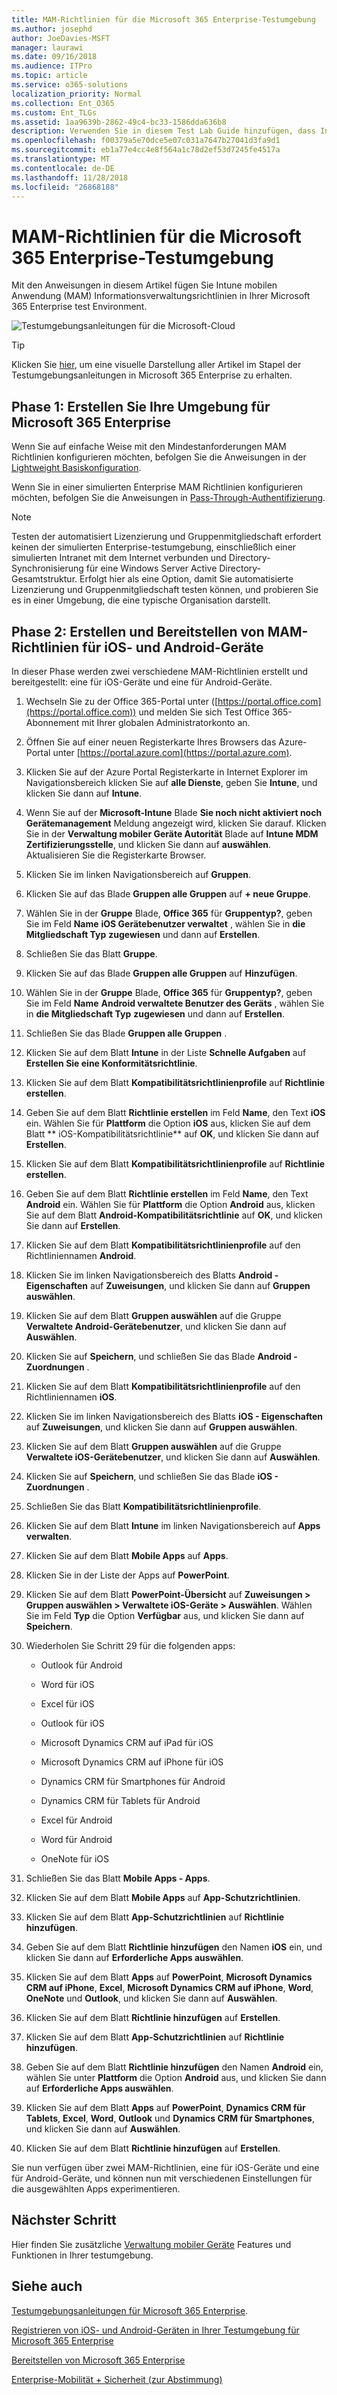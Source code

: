 ```yaml
---
title: MAM-Richtlinien für die Microsoft 365 Enterprise-Testumgebung
ms.author: josephd
author: JoeDavies-MSFT
manager: laurawi
ms.date: 09/16/2018
ms.audience: ITPro
ms.topic: article
ms.service: o365-solutions
localization_priority: Normal
ms.collection: Ent_O365
ms.custom: Ent_TLGs
ms.assetid: 1aa9639b-2862-49c4-bc33-1586dda636b8
description: Verwenden Sie in diesem Test Lab Guide hinzufügen, dass Intune mobilen Anwendung (MAM) Informationsverwaltungsrichtlinien in Ihrer Microsoft 365 Enterprise test Environment.
ms.openlocfilehash: f00379a5e70dce5e07c031a7647b27041d3fa9d1
ms.sourcegitcommit: eb1a77e4cc4e8f564a1c78d2ef53d7245fe4517a
ms.translationtype: MT
ms.contentlocale: de-DE
ms.lasthandoff: 11/28/2018
ms.locfileid: "26868188"
---
```

# <a name="mam-policies-for-your-microsoft-365-enterprise-test-environment"></a>MAM-Richtlinien für die Microsoft 365 Enterprise-Testumgebung

Mit den Anweisungen in diesem Artikel fügen Sie Intune mobilen Anwendung (MAM) Informationsverwaltungsrichtlinien in Ihrer Microsoft 365 Enterprise test Environment.

![Testumgebungsanleitungen für die Microsoft-Cloud](media/m365-enterprise-test-lab-guides/cloud-tlg-icon.png)

> [!TIP]
> Klicken Sie [hier](https://aka.ms/m365etlgstack), um eine visuelle Darstellung aller Artikel im Stapel der Testumgebungsanleitungen in Microsoft 365 Enterprise zu erhalten.

## <a name="phase-1-build-out-your-microsoft-365-enterprise-test-environment"></a>Phase 1: Erstellen Sie Ihre Umgebung für Microsoft 365 Enterprise

Wenn Sie auf einfache Weise mit den Mindestanforderungen MAM Richtlinien konfigurieren möchten, befolgen Sie die Anweisungen in der [Lightweight Basiskonfiguration](lightweight-base-configuration-microsoft-365-enterprise.md).
  
Wenn Sie in einer simulierten Enterprise MAM Richtlinien konfigurieren möchten, befolgen Sie die Anweisungen in [Pass-Through-Authentifizierung](pass-through-auth-m365-ent-test-environment.md).
  
> [!NOTE]
> Testen der automatisiert Lizenzierung und Gruppenmitgliedschaft erfordert keinen der simulierten Enterprise-testumgebung, einschließlich einer simulierten Intranet mit dem Internet verbunden und Directory-Synchronisierung für eine Windows Server Active Directory-Gesamtstruktur. Erfolgt hier als eine Option, damit Sie automatisierte Lizenzierung und Gruppenmitgliedschaft testen können, und probieren Sie es in einer Umgebung, die eine typische Organisation darstellt. 
>  

## <a name="phase-2-create-and-deploy-mam-policies-for-ios-and-android-devices"></a>Phase 2: Erstellen und Bereitstellen von MAM-Richtlinien für iOS- und Android-Geräte

In dieser Phase werden zwei verschiedene MAM-Richtlinien erstellt und bereitgestellt: eine für iOS-Geräte und eine für Android-Geräte.
  
1. Wechseln Sie zu der Office 365-Portal unter ([https://portal.office.com](https://portal.office.com)) und melden Sie sich Test Office 365-Abonnement mit Ihrer globalen Administratorkonto an.
    
2. Öffnen Sie auf einer neuen Registerkarte Ihres Browsers das Azure-Portal unter [https://portal.azure.com](https://portal.azure.com).

3. Klicken Sie auf der Azure Portal Registerkarte in Internet Explorer im Navigationsbereich klicken Sie auf **alle Dienste**, geben Sie **Intune**, und klicken Sie dann auf **Intune**.
    
4. Wenn Sie auf der **Microsoft-Intune** Blade **Sie noch nicht aktiviert noch Gerätemanagement** Meldung angezeigt wird, klicken Sie darauf. Klicken Sie in der **Verwaltung mobiler Geräte Autorität** Blade auf **Intune MDM Zertifizierungsstelle**, und klicken Sie dann auf **auswählen**. Aktualisieren Sie die Registerkarte Browser.
    
5. Klicken Sie im linken Navigationsbereich auf **Gruppen**.
    
6. Klicken Sie auf das Blade **Gruppen alle Gruppen** auf **+ neue Gruppe**.
    
7. Wählen Sie in der **Gruppe** Blade, **Office 365** für **Gruppentyp?**, geben Sie im Feld **Name** **iOS Gerätebenutzer verwaltet** , wählen Sie in **die Mitgliedschaft Typ** **zugewiesen** und dann auf **Erstellen**. 
    
8. Schließen Sie das Blatt **Gruppe**.
    
9. Klicken Sie auf das Blade **Gruppen alle Gruppen** auf **Hinzufügen**.
    
10. Wählen Sie in der **Gruppe** Blade, **Office 365** für **Gruppentyp?**, geben Sie im Feld **Name** **Android verwaltete Benutzer des Geräts** , wählen Sie in **die Mitgliedschaft Typ** **zugewiesen** und dann auf **Erstellen**.
    
11. Schließen Sie das Blade **Gruppen alle Gruppen** .
    
12. Klicken Sie auf dem Blatt **Intune** in der Liste **Schnelle Aufgaben** auf **Erstellen Sie eine Konformitätsrichtlinie**.
    
13. Klicken Sie auf dem Blatt **Kompatibilitätsrichtlinienprofile** auf **Richtlinie erstellen**.
    
14. Geben Sie auf dem Blatt **Richtlinie erstellen** im Feld **Name**, den Text **iOS** ein. Wählen Sie für **Plattform** die Option **iOS** aus, klicken Sie auf dem Blatt ** 	iOS-Kompatibilitätsrichtlinie** auf **OK**, und klicken Sie dann auf **Erstellen**.
    
15. Klicken Sie auf dem Blatt **Kompatibilitätsrichtlinienprofile** auf **Richtlinie erstellen**.
    
16. Geben Sie auf dem Blatt **Richtlinie erstellen** im Feld **Name**, den Text **Android** ein. Wählen Sie für **Plattform** die Option **Android** aus, klicken Sie auf dem Blatt **Android-Kompatibilitätsrichtlinie** auf **OK**, und klicken Sie dann auf **Erstellen**.
    
17. Klicken Sie auf dem Blatt **Kompatibilitätsrichtlinienprofile** auf den Richtliniennamen **Android**.
    
18. Klicken Sie im linken Navigationsbereich des Blatts **Android - Eigenschaften** auf **Zuweisungen**, und klicken Sie dann auf **Gruppen auswählen**.
    
19. Klicken Sie auf dem Blatt **Gruppen auswählen** auf die Gruppe **Verwaltete Android-Gerätebenutzer**, und klicken Sie dann auf **Auswählen**.
    
20. Klicken Sie auf **Speichern**, und schließen Sie das Blade **Android - Zuordnungen** .
    
21. Klicken Sie auf dem Blatt **Kompatibilitätsrichtlinienprofile** auf den Richtliniennamen **iOS**.
    
22. Klicken Sie im linken Navigationsbereich des Blatts **iOS - Eigenschaften** auf **Zuweisungen**, und klicken Sie dann auf **Gruppen auswählen**.
    
23. Klicken Sie auf dem Blatt **Gruppen auswählen** auf die Gruppe **Verwaltete iOS-Gerätebenutzer**, und klicken Sie dann auf **Auswählen**.
    
24. Klicken Sie auf **Speichern**, und schließen Sie das Blade **iOS - Zuordnungen** .
    
25. Schließen Sie das Blatt **Kompatibilitätsrichtlinienprofile**.
    
26. Klicken Sie auf dem Blatt **Intune** im linken Navigationsbereich auf **Apps verwalten**.
    
27. Klicken Sie auf dem Blatt **Mobile Apps** auf **Apps**.
    
28. Klicken Sie in der Liste der Apps auf **PowerPoint**.  
    
29. Klicken Sie auf dem Blatt **PowerPoint-Übersicht** auf **Zuweisungen > Gruppen auswählen > Verwaltete iOS-Geräte > Auswählen**. Wählen Sie im Feld **Typ** die Option **Verfügbar** aus, und klicken Sie dann auf **Speichern**.
    
30. Wiederholen Sie Schritt 29 für die folgenden apps:
    
    - Outlook für Android
    
    - Word für iOS
    
    - Excel für iOS
    
    - Outlook für iOS
    
    - Microsoft Dynamics CRM auf iPad für iOS
    
    - Microsoft Dynamics CRM auf iPhone für iOS
    
    - Dynamics CRM für Smartphones für Android
    
    - Dynamics CRM für Tablets für Android
    
    - Excel für Android
    
    - Word für Android
    
    - OneNote für iOS
    
31. Schließen Sie das Blatt **Mobile Apps - Apps**.
    
32. Klicken Sie auf dem Blatt **Mobile Apps** auf **App-Schutzrichtlinien**.
    
33. Klicken Sie auf dem Blatt **App-Schutzrichtlinien** auf **Richtlinie hinzufügen**.
    
34. Geben Sie auf dem Blatt **Richtlinie hinzufügen** den Namen **iOS** ein, und klicken Sie dann auf **Erforderliche Apps auswählen**.
    
35. Klicken Sie auf dem Blatt **Apps** auf **PowerPoint**, **Microsoft Dynamics CRM auf iPhone**, **Excel**, **Microsoft Dynamics CRM auf iPhone**, **Word**, **OneNote** und **Outlook**, und klicken Sie dann auf **Auswählen**.
    
36. Klicken Sie auf dem Blatt **Richtlinie hinzufügen** auf **Erstellen**.
    
37. Klicken Sie auf dem Blatt **App-Schutzrichtlinien** auf **Richtlinie hinzufügen**.
    
38. Geben Sie auf dem Blatt **Richtlinie hinzufügen** den Namen **Android** ein, wählen Sie unter **Plattform** die Option **Android** aus, und klicken Sie dann auf **Erforderliche Apps auswählen**.
    
39. Klicken Sie auf dem Blatt **Apps** auf **PowerPoint**, **Dynamics CRM für Tablets**, **Excel**, **Word**, **Outlook** und **Dynamics CRM für Smartphones**, und klicken Sie dann auf **Auswählen**.
    
40. Klicken Sie auf dem Blatt **Richtlinie hinzufügen** auf **Erstellen**.
    
Sie nun verfügen über zwei MAM-Richtlinien, eine für iOS-Geräte und eine für Android-Geräte, und können nun mit verschiedenen Einstellungen für die ausgewählten Apps experimentieren. 
  
## <a name="next-step"></a>Nächster Schritt

Hier finden Sie zusätzliche [Verwaltung mobiler Geräte](m365-enterprise-test-lab-guides.md#mobile-device-management) Features und Funktionen in Ihrer testumgebung.

## <a name="see-also"></a>Siehe auch

[Testumgebungsanleitungen für Microsoft 365 Enterprise](m365-enterprise-test-lab-guides.md).
  
[Registrieren von iOS- und Android-Geräten in Ihrer Testumgebung für Microsoft 365 Enterprise](enroll-ios-and-android-devices-in-your-microsoft-enterprise-365-dev-test-environ.md)
  
[Bereitstellen von Microsoft 365 Enterprise](deploy-microsoft-365-enterprise.md)

[Enterprise-Mobilität + Sicherheit (zur Abstimmung)](https://www.microsoft.com/cloud-platform/enterprise-mobility-security)

